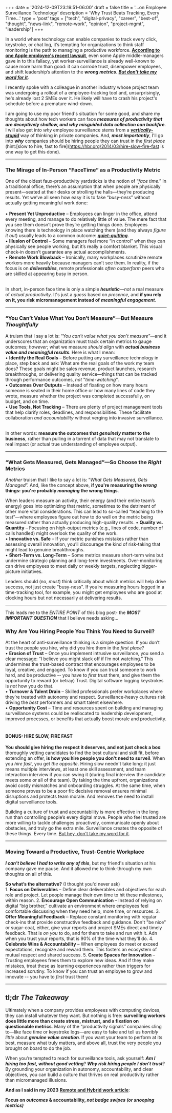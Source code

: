 +++
date = '2024-12-09T23:19:51-06:00'
draft = false
title = '...on Employee Surveillance Technology'
description = 'Why Trust Beats Tracking, Every Time...'
type = 'post'
tags = ["tech", "digital-privacy", "career", "best-of", "thought", "news-link", "remote-work", "opinion", "project-mgmt", "leadership"]
+++

In a world where technology can enable companies to track every click, keystroke, or chat log, it’s tempting for organizations to think staff monitoring is the path to managing a productive workforce. [**According to one Apple employee's recent lawsuit**](https://www.theverge.com/2024/12/2/24311060/apple-employee-surveillance-lawsuit), even some Apple middle-managers gave in to this fallacy, yet worker-surveillance is already well-known to cause more harm than good: it can corrode trust, disempower employees, and shift leadership’s attention to the ***wrong metrics***. [***But don't take my word for it***](https://www.seattletimes.com/business/boeing-aerospace/boeing-pauses-surveillance-plan-to-track-employees-at-the-office/). <br /> 

I recently spoke with a colleague in another industry whose project team was undergoing a rollout of a employee-tracking tool and, unsurprisingly, he's already lost 2 SMEs over it.  He likely will have to crash his project's schedule before a premature wind-down.  <br /> 

I am going to use my poor friend's situation for some good, and share my thoughts about how tech workers can face ***measures of productivity that are deceptively shallow, and why misguided data collection can backfire***.  I will also get into *why* employee surveillance stems from a [***vertically-stupid***](https://julianwest.me/Blog/vertically-stupid/) way of thinking in private companies. And, ***most importantly***, I'll go into ***why*** companies should be hiring people they can trust in the *first place* (hint:[slow to hire, fast to fire](https://hbr.org/2014/03/hire-slow-fire-fast is one way to get this done).
___

### The Mirage of In-Person “FaceTime” as a Productivity Metric

One of the oldest faux-productivity yardsticks is the notion of “*face time*.” In a traditional office, there’s an assumption that when people are physically present—seated at their desks or strolling the halls—they’re producing results. Yet we’ve all seen how easy it is to fake “*busy-ness*” without actually getting meaningful work done:<br /> <br />
•	**Present Yet Unproductive** – Employees can linger in the office, attend every meeting, and manage to do relatively little of value. The mere fact that you see them doesn’t prove they’re getting things done. Employees knowing there is technology in place watching them (and they always *figure it out*) usually leads to a common outcome: [***quiet-quitting***](https://en.wikipedia.org/wiki/Work-to-rule#Quiet_quitting).  <br />
•	**Illusion of Control** – Some managers feel more “in control” when they can physically see people working, but it’s really a comfort blanket. This visual check-in doesn’t guarantee any actual accomplishments. <br />
•	**Remote Work Blowback** – Ironically, many workplaces scrutinize remote workers more heavily because managers can’t see them. In reality, if the focus is on ***deliverables***, remote professionals *often outperform* peers who are skilled at appearing busy in person. <br /> <br />

In short, in-person face time is only a simple ***heuristic***—*not* a real measure of *actual productivity*. It's just a *guess* based on *presence*, and **if you rely on it, you risk micromanagement instead of** ***meaningful engagement***. <br />

___

### “You Can’t Value What You Don’t Measure”—But Measure *Thoughtfully*

A truism that I say a lot is: “*You can’t value what you don’t measure*”—and it underscores that an organization must track certain metrics to gauge outcomes; *however*; what we measure *should align* with ***actual business value and meaningful results***. Here is what I mean: <br />
•	**Identify the Real Goals** – Before putting any surveillance technology in place, step back and ask: What are the real goals of the work my team does? These goals might be sales revenue, product launches, research breakthroughs, or delivering quality service—things that can be tracked through performance outcomes, *not* "*time-watching*". <br />
•	**Outcomes Over Outputs** – Instead of fixating on how many hours someone is seated in their home office or how many lines of code they wrote, measure whether the project was completed successfully, on budget, and on time. <br />
•	**Use Tools, Not Tracking** – There are plenty of project management tools that help clarify roles, deadlines, and responsibilities. These facilitate collaboration *and accountability* without verging into invasive surveillance. <br /><br />

In other words: **measure the outcomes that *genuinely* matter to the business**, rather than pulling in a torrent of data that may not translate to real impact (or actual true understanding of employee output). <br />

___

### “What Gets Measured, Gets Managed”—So Choose the *Right* Metrics

*Another* truism that I like to say a lot is: “*What Gets Measured, Gets Managed*”.  And, like the concept above, **if you're measuring the *wrong* things: you're probably *managing* the wrong things**. <br />

When leaders measure an activity, their energy (and their entire team’s energy) goes into optimizing that metric, sometimes to the detriment of other more vital considerations. This can lead to so-called “teaching to the test”—where employees figure out how to do well on the metric being measured rather than actually producing high-quality results.
•	**Quality vs. Quantity** – Focusing on high-output metrics (e.g., lines of code, number of calls handled) might overlook the quality of the work. <br />
•	**Innovative vs. Safe** – If your metric punishes mistakes rather than assessing overall innovation, you’ll discourage the kind of risk-taking that might lead to genuine breakthroughs. <br />
•	**Short-Term vs. Long-Term** – Some metrics measure short-term wins but undermine strategic planning and long-term investments. Over-monitoring can drive employees to meet daily or weekly targets, neglecting bigger-picture initiatives. <br />

Leaders should (no, *must*) think critically about which metrics will help drive success, not just create "busy-ness". If you’re measuring hours logged in a time-tracking tool, for example, you might get employees who are good at clocking hours but not necessarily at delivering results. <br />

___

This leads me to the *ENTIRE POINT* of this blog post- the ***MOST IMPORTANT QUESTION*** that I believe needs asking...

### Why Are You Hiring People You Think You Need to Surveil?

At the heart of anti-surveillance thinking is a simple question: If you don’t trust the people you hire, why did you hire them in the *first place*? <br />
•	**Erosion of Trust** – Once you implement intrusive surveillance, you send a clear message: “I believe you might slack off if I’m not watching.” This undermines the trust-based contract that encourages employees to be loyal, creative, and engaged.  To know if you can trust someone to work hard, and be productive -- you have to *first* trust them, and give them the opportunity to reward (or betray) Trust.  Digital software logging keystrokes is *not* how you do that. <br />
•	**Turnover & Talent Drain** – Skilled professionals prefer workplaces where they’re treated with autonomy and respect. Surveillance-heavy cultures risk driving the *best* performers and smart talent elsewhere. <br />
•	**Opportunity Cost** – Time and resources spent on building and managing surveillance systems could be reallocated to leadership development, improved processes, or benefits that actually boost morale and productivity. <br /> <br />

#### BONUS: HIRE SLOW, FIRE FAST

**You should give hiring the respect it deserves, and not just check a box**:  thoroughly vetting candidates to find the best cultural and skill fit, before extending an offer, **is how you hire people you don't need to surveil**. When you *hire fast*, you get *the opposite*.  Hiring slow needn't take long: it just means multiple interviews, at least one skill assessment, and team interaction interview if you can swing it (during final interview the candidate meets some or all of the team). By taking the time upfront, organizations avoid costly mismatches and onboarding struggles. At the same time, when someone proves to be a poor fit: decisive removal ensures minimal disruptions and protects team morale.  And removes the need to install digital surveillance tools.

Building a culture of trust and accountability is more effective in the long run than controlling people’s every digital move. People who feel trusted are more willing to tackle challenges proactively, communicate openly about obstacles, and truly go the extra mile.  Surveillance creates the opposite of these things.  Every time.  [But hey, don't take my word for it](https://www.raconteur.net/future-of-work/employee-monitoring-staff-response). <br />

___

### Moving Toward a Productive, Trust-Centric Workplace

***I can't believe I had to write any of this***, but my friend's situation at his company gave me pause.  And it allowed me to think-through my own thoughts on all of this.  <br />

**So what’s the alternative?** (I thought you'd never ask) <br />
	1.	**Focus on Deliverables** – Define clear deliverables and objectives for each role and project. Let people manage their own time to hit these milestones, within reason.
	2.	**Encourage Open Communication** – Instead of relying on digital “big brother,” cultivate an environment where employees feel comfortable discussing when they need help, more time, or resources.
	3.	**Offer Meaningful Feedback** – Replace constant monitoring with regular check-ins that provide constructive feedback and guidance.  Don't "be nice" or sugar-coat, either, give your reports and project SMEs direct and timely feedback.  That is *on you* to do, and for them to take and run with it.  Adn when you trust your reports, that is 90% of the time what they'll do.
	4.	**Celebrate Wins & Accountability** – When employees do meet or exceed expectations, recognize and reward them. This fosters an ecosystem of mutual respect and shared success.
	5.	**Create Spaces for Innovation** – Trusting employees frees them to explore new ideas. And if they make mistakes, treat these as learning experiences rather than triggers for increased scrutiny. To know if you can trust an employee to grow and innovate -- you have to *first* trust them!
___

## tl;dr *The Takeaway*

Ultimately when a company provides employees with computing devices, they can install whatever they want. But nothing is free: **surveilling workers does little more than create stress, mistrust, and a fixation on questionable metrics**. Many of the “productivity signals” companies cling to—like face time or keystroke logs—are easy to fake and tell us *horribly little* about ***genuine value creation***. If you want your team to perform at its best, measure what truly matters, and above all, trust the very people you brought on board to do the job. <br />

When you’re tempted to reach for surveillance tools, ask yourself: ***Am I hiring too fast, without good vetting***?  ***Why risk hiring people I don’t trust***? By grounding your organization in autonomy, accountability, and clear objectives, you can build a culture that thrives on real productivity rather than micromanaged illusions.  

**And as I said in my 2023** [**Remote and Hybrid work article**](https://julianwest.me/Blog/opinion-remote-work-23/):  

<b>Focus on <i>outcomes</i> & accountability, <i>not badge swipes (or snooping metrics)</i></b>